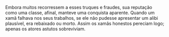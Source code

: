 ﻿Embora muitos recorressem a esses truques e fraudes, sua reputação como uma classe, afinal, manteve uma conquista aparente. Quando um xamã falhava nos seus trabalhos, se ele não pudesse apresentar um alibi plausível, era rebaixado ou morto. Assim os xamãs honestos pereciam logo; apenas os atores astutos sobreviviam.